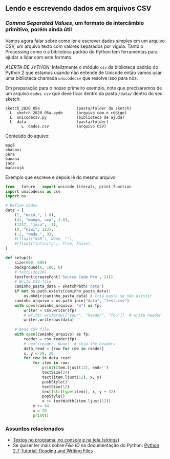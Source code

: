 ## Lendo e escrevendo dados em arquivos CSV

### *Comma Separated Values*, um formato de intercâmbio primitivo, porém ainda útil

Vamos agora falar sobre como ler e escrever dados simples em um arquivo CSV, um arquivo texto com valores separados por vígula. Tanto o Processing como o a biblioteca padrão do Python tem ferramentas para ajudar a lidar com este formato.

*ALERTA DE JYTHON:*  Infelizmente o módulo `csv` da biblioteca padrão do Python 2 que estamos usando não entende de Unicode então vamos usar uma biblioteca chamada `unicodecsv` que resolve isso para nós.

Em preparação para o nosso primeiro exemplo, note que precisaremos de um arquivo `dados.csv` que deve ficar dentro da pasta `/data/` dentro  do seu sketch:

```
sketch_2020_05a                (pasta/folder do sketch)
  L  sketch_2020_05a.pyde      (arquivo com o código)
  L  unicodecsv.py             (biblioteca de ajuda)
  L  data                      (pasta/folder)
       L  dados.csv            (arquivo CSV)
```

Conteúdo do aquivo:

```
maçã
abacaxi
pêra
banana
jaca
maracujá
```
Exemplo que escreve e depois lê do mesmo arquivo

```python
from __future__ import unicode_literals, print_function
import unicodecsv as csv
import os

# Define dados
data = [
    (1, "maçã,", 1.0),
    (42, "manga, uva", 2.0),
    (1337, "jaca", -1),
    (0, "kiwi", 123),
    (-2, "Nada.", 3),
    #(float("NaN"), None, ""),
    #(float("infinity"), True, False),
]

def setup():
    size(600, 600)
    background(0, 100, 0)
    # textSize(24)
    textFont(createFont('Source Code Pro', 24))
    # Write CSV file
    caminho_pasta_data = sketchPath('data')
    if not os.path.exists(caminho_pasta_data):
        os.mkdir(caminho_pasta_data) # cria pasta se não existir
    caminho_arquivo = os.path.join("data", "test.csv")
    with open(caminho_arquivo, "w") as fp:
        writer = csv.writer(fp)
        # writer.writerow(["your", "header", "foo"])  # write header
        writer.writerows(data)
    
    # Read CSV file
    with open(caminho_arquivo) as fp:
        reader = csv.reader(fp)
        # next(reader, None)  # skip the headers
        data_read = [row for row in reader]
        x, y = 20, 20
        for row in data_read:
            for item in row:
                print(item.ljust(12), end='')
                textSize(24)
                text(item.ljust(12), x, y)
                pushStyle()
                textSize(12)
                text(str(type(item)), x, y + 32)
                popStyle()
                x += textWidth(item.ljust(12))
            y += 64
            x = 20
            print()
```

### Assuntos relacionados

* [Textos no programa, no console e na tela (*strings*)](strings_py.md)
* Se quiser ler mais sobre *Filie IO* na documentação do Python: [Python 2.7 Tutorial: Reading and Writing Files](https://docs.python.org/2/tutorial/inputoutput.html#reading-and-writing-files)        
